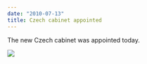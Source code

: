 ```yaml
---
date: "2010-07-13"
title: Czech cabinet appointed
---
```


The new Czech cabinet was appointed today.

![](/images/parliament-germany.jpg)
